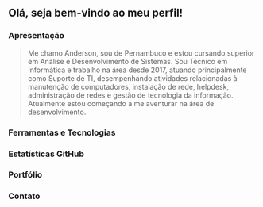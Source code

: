## Olá, seja bem-vindo ao meu perfil!

### Apresentação
> Me chamo Anderson, sou de Pernambuco e estou cursando superior em Análise e Desenvolvimento de Sistemas. Sou Técnico em Informática e trabalho na área desde 2017, atuando principalmente como Suporte de TI, desempenhando atividades relacionadas à manutenção de computadores, instalação de rede, helpdesk, administração de redes e gestão de tecnologia da informação. Atualmente estou começando a me aventurar na área de desenvolvimento.

### Ferramentas e Tecnologias

### Estatísticas GitHub

### Portfólio

### Contato

